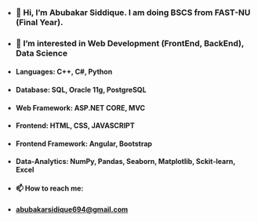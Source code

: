 - ### 👋 Hi, I’m Abubakar Siddique. I am doing BSCS from FAST-NU (Final Year). 
- ### 👀 I’m interested in Web Development (FrontEnd, BackEnd), Data Science
- #### Languages: C++, C#, Python
- #### Database: SQL, Oracle 11g, PostgreSQL
- #### Web Framework: ASP.NET CORE, MVC
- #### Frontend: HTML, CSS, JAVASCRIPT
- #### Frontend Framework: Angular, Bootstrap
- #### Data-Analytics: NumPy, Pandas, Seaborn, Matplotlib, Sckit-learn, Excel
- #### 📫 How to reach me:
- #### abubakarsidique694@gmail.com
